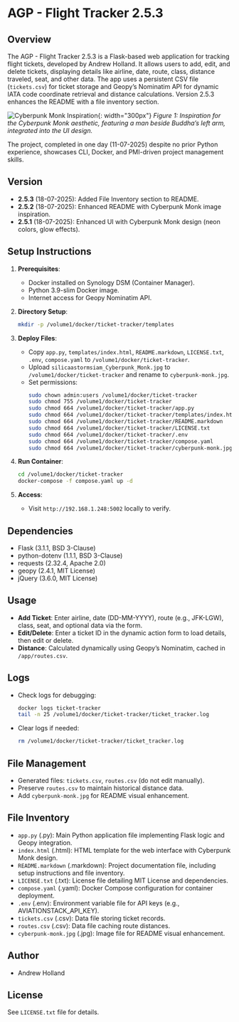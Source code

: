# AGP - Flight Tracker 2.5.3

## Overview
The AGP - Flight Tracker 2.5.3 is a Flask-based web application for tracking flight tickets, developed by Andrew Holland. It allows users to add, edit, and delete tickets, displaying details like airline, date, route, class, distance traveled, seat, and other data. The app uses a persistent CSV file (`tickets.csv`) for ticket storage and Geopy’s Nominatim API for dynamic IATA code coordinate retrieval and distance calculations. Version 2.5.3 enhances the README with a file inventory section.

![Cyberpunk Monk Inspiration](cyberpunk-monk.jpg){: width="300px"}
*Figure 1: Inspiration for the Cyberpunk Monk aesthetic, featuring a man beside Buddha’s left arm, integrated into the UI design.*

The project, completed in one day (11-07-2025) despite no prior Python experience, showcases CLI, Docker, and PMI-driven project management skills.

## Version
- **2.5.3** (18-07-2025): Added File Inventory section to README.
- **2.5.2** (18-07-2025): Enhanced README with Cyberpunk Monk image inspiration.
- **2.5.1** (18-07-2025): Enhanced UI with Cyberpunk Monk design (neon colors, glow effects).

## Setup Instructions
1. **Prerequisites**:
   - Docker installed on Synology DSM (Container Manager).
   - Python 3.9-slim Docker image.
   - Internet access for Geopy Nominatim API.

2. **Directory Setup**:
   ```bash
   mkdir -p /volume1/docker/ticket-tracker/templates
   ```

3. **Deploy Files**:
   - Copy `app.py`, `templates/index.html`, `README.markdown`, `LICENSE.txt`, `.env`, `compose.yaml` to `/volume1/docker/ticket-tracker`.
   - Upload `silicaastormsiam_Cyberpunk_Monk.jpg` to `/volume1/docker/ticket-tracker` and rename to `cyberpunk-monk.jpg`.
   - Set permissions:
     ```bash
     sudo chown admin:users /volume1/docker/ticket-tracker
     sudo chmod 755 /volume1/docker/ticket-tracker
     sudo chmod 664 /volume1/docker/ticket-tracker/app.py
     sudo chmod 664 /volume1/docker/ticket-tracker/templates/index.html
     sudo chmod 664 /volume1/docker/ticket-tracker/README.markdown
     sudo chmod 664 /volume1/docker/ticket-tracker/LICENSE.txt
     sudo chmod 664 /volume1/docker/ticket-tracker/.env
     sudo chmod 664 /volume1/docker/ticket-tracker/compose.yaml
     sudo chmod 664 /volume1/docker/ticket-tracker/cyberpunk-monk.jpg
     ```

4. **Run Container**:
   ```bash
   cd /volume1/docker/ticket-tracker
   docker-compose -f compose.yaml up -d
   ```

5. **Access**:
   - Visit `http://192.168.1.248:5002` locally to verify.

## Dependencies
- Flask (3.1.1, BSD 3-Clause)
- python-dotenv (1.1.1, BSD 3-Clause)
- requests (2.32.4, Apache 2.0)
- geopy (2.4.1, MIT License)
- jQuery (3.6.0, MIT License)

## Usage
- **Add Ticket**: Enter airline, date (DD-MM-YYYY), route (e.g., JFK-LGW), class, seat, and optional data via the form.
- **Edit/Delete**: Enter a ticket ID in the dynamic action form to load details, then edit or delete.
- **Distance**: Calculated dynamically using Geopy’s Nominatim, cached in `/app/routes.csv`.

## Logs
- Check logs for debugging:
  ```bash
  docker logs ticket-tracker
  tail -n 25 /volume1/docker/ticket-tracker/ticket_tracker.log
  ```
- Clear logs if needed:
  ```bash
  rm /volume1/docker/ticket-tracker/ticket_tracker.log
  ```

## File Management
- Generated files: `tickets.csv`, `routes.csv` (do not edit manually).
- Preserve `routes.csv` to maintain historical distance data.
- Add `cyberpunk-monk.jpg` for README visual enhancement.

## File Inventory
- `app.py` (.py): Main Python application file implementing Flask logic and Geopy integration.
- `index.html` (.html): HTML template for the web interface with Cyberpunk Monk design.
- `README.markdown` (.markdown): Project documentation file, including setup instructions and file inventory.
- `LICENSE.txt` (.txt): License file detailing MIT License and dependencies.
- `compose.yaml` (.yaml): Docker Compose configuration for container deployment.
- `.env` (.env): Environment variable file for API keys (e.g., AVIATIONSTACK_API_KEY).
- `tickets.csv` (.csv): Data file storing ticket records.
- `routes.csv` (.csv): Data file caching route distances.
- `cyberpunk-monk.jpg` (.jpg): Image file for README visual enhancement.

## Author
- Andrew Holland

## License
See `LICENSE.txt` file for details.